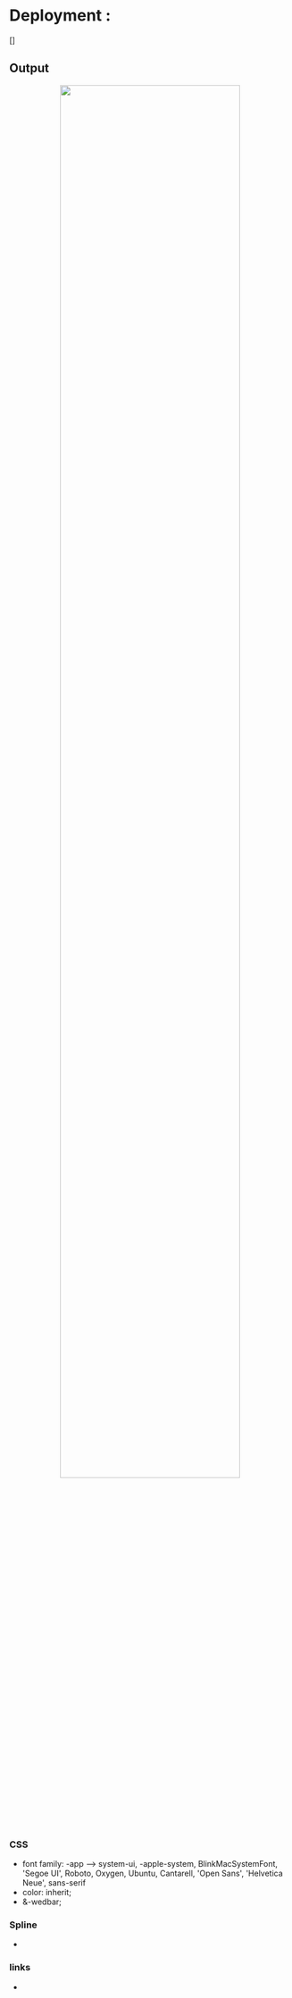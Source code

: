 # Deployment : 
[]

<h2>Output</h2>
<p align="center">
  <img src="" alt="" width="80%">
</p>

<h3>CSS</h3>
<ul>
   <li>font family: -app --> system-ui, -apple-system, BlinkMacSystemFont, 'Segoe UI', Roboto, Oxygen, Ubuntu, Cantarell, 'Open Sans', 'Helvetica Neue', sans-serif</li> 
   <li>color: inherit;</li>
   <li>&-wedbar;</li>
</ul>

<h3>Spline</h3>
<ul>
  <li></li>
</ul>

<h3>links</h3>
<ul>
  <li></li>
</ul>